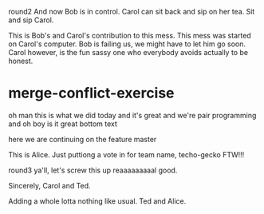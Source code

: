 round2
And now Bob is in control. Carol can sit back and sip on her tea. Sit and sip Carol.

This is Bob's and Carol's contribution to this mess. This mess was started on Carol's computer. Bob is failing us, we might have to let him go soon. Carol however, is the fun sassy one who everybody avoids actually to be honest.

# merge-conflict-exercise

oh man this is what we did today and it's great and we're pair programming and oh boy is it great
bottom text

here we are continuing on the feature
master


This is Alice.  Just puttiong a vote in for team name, techo-gecko FTW!!!

round3 ya'll, let's screw this up reaaaaaaaaal good. 

Sincerely, Carol and Ted.

Adding a whole lotta nothing like usual. Ted and Alice.